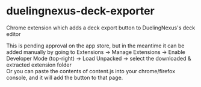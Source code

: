 # duelingnexus-deck-exporter
Chrome extension which adds a deck export button to DuelingNexus's deck editor

This is pending approval on the app store, but in the meantime it can be added manually by going to Extensions -> Manage Extensions -> Enable Developer Mode (top-right) -> Load Unpacked -> select the downloaded & extracted extension folder<br/>
Or you can paste the contents of content.js into your chrome/firefox console, and it will add the button to that page.
